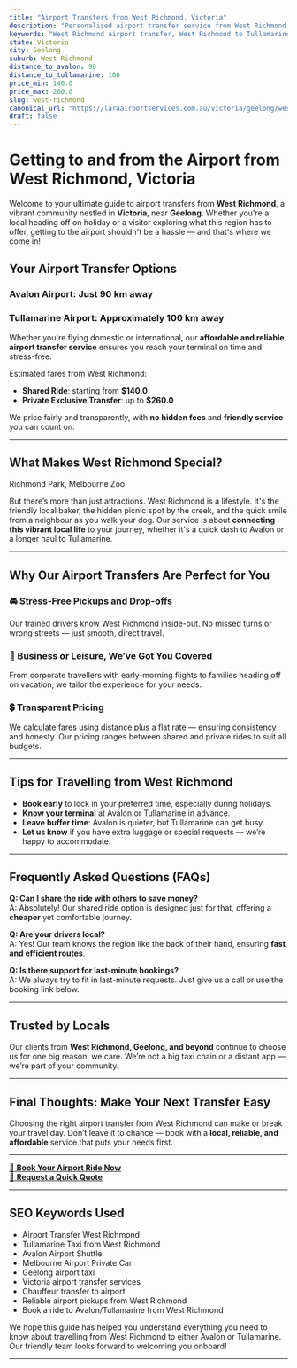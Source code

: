 ```yaml
---
title: "Airport Transfers from West Richmond, Victoria"
description: "Personalised airport transfer service from West Richmond to Avalon and Tullamarine airports. Enjoy a smooth, affordable ride with us!"
keywords: "West Richmond airport transfer, West Richmond to Tullamarine, West Richmond to Avalon, airport taxi West Richmond, private airport transfer West Richmond, shared ride West Richmond, West Richmond transfers, airport shuttle West Richmond, book West Richmond airport taxi, affordable West Richmond airport transfer, West Richmond airport transfer service, airport transfer Geelong, airport transfer Melbourne, Melbourne airport taxi, airport transfers Victoria, Tullamarine airport shuttle, Avalon airport transfers, Melbourne private transfer, airport transport services Melbourne"
state: Victoria
city: Geelong
suburb: West Richmond
distance_to_avalon: 90
distance_to_tullamarine: 100
price_min: 140.0
price_max: 260.0
slug: west-richmond
canonical_url: "https://laraairportservices.com.au/victoria/geelong/west-richmond/"
draft: false
---
```


# Getting to and from the Airport from West Richmond, Victoria

Welcome to your ultimate guide to airport transfers from **West Richmond**, a vibrant community nestled in **Victoria**, near **Geelong**. Whether you're a local heading off on holiday or a visitor exploring what this region has to offer, getting to the airport shouldn't be a hassle — and that's where we come in!

## Your Airport Transfer Options

### Avalon Airport: Just 90 km away  
### Tullamarine Airport: Approximately 100 km away

Whether you're flying domestic or international, our **affordable and reliable airport transfer service** ensures you reach your terminal on time and stress-free.

Estimated fares from West Richmond:
- **Shared Ride**: starting from **$140.0**
- **Private Exclusive Transfer**: up to **$260.0**

We price fairly and transparently, with **no hidden fees** and **friendly service** you can count on.

---

## What Makes West Richmond Special?

Richmond Park, Melbourne Zoo

But there’s more than just attractions. West Richmond is a lifestyle. It's the friendly local baker, the hidden picnic spot by the creek, and the quick smile from a neighbour as you walk your dog. Our service is about **connecting this vibrant local life** to your journey, whether it's a quick dash to Avalon or a longer haul to Tullamarine.

---

## Why Our Airport Transfers Are Perfect for You

### 🚘 Stress-Free Pickups and Drop-offs
Our trained drivers know West Richmond inside-out. No missed turns or wrong streets — just smooth, direct travel.

### 💼 Business or Leisure, We’ve Got You Covered
From corporate travellers with early-morning flights to families heading off on vacation, we tailor the experience for your needs.

### 💲 Transparent Pricing
We calculate fares using distance plus a flat rate — ensuring consistency and honesty. Our pricing ranges between shared and private rides to suit all budgets.

---

## Tips for Travelling from West Richmond

- **Book early** to lock in your preferred time, especially during holidays.
- **Know your terminal** at Avalon or Tullamarine in advance.
- **Leave buffer time**: Avalon is quieter, but Tullamarine can get busy.
- **Let us know** if you have extra luggage or special requests — we’re happy to accommodate.

---

## Frequently Asked Questions (FAQs)

**Q: Can I share the ride with others to save money?**  
A: Absolutely! Our shared ride option is designed just for that, offering a **cheaper** yet comfortable journey.

**Q: Are your drivers local?**  
A: Yes! Our team knows the region like the back of their hand, ensuring **fast and efficient routes**.

**Q: Is there support for last-minute bookings?**  
A: We always try to fit in last-minute requests. Just give us a call or use the booking link below.

---

## Trusted by Locals

Our clients from **West Richmond, Geelong, and beyond** continue to choose us for one big reason: we care. We’re not a big taxi chain or a distant app — we’re part of your community.

---

## Final Thoughts: Make Your Next Transfer Easy

Choosing the right airport transfer from West Richmond can make or break your travel day. Don’t leave it to chance — book with a **local, reliable, and affordable** service that puts your needs first.

---

[📅 **Book Your Airport Ride Now**](https://laraairportservices.square.site/s/appointments)  
[📧 **Request a Quick Quote**](https://laraairportservices.square.site/contact-us)

---

## SEO Keywords Used
- Airport Transfer West Richmond
- Tullamarine Taxi from West Richmond
- Avalon Airport Shuttle
- Melbourne Airport Private Car
- Geelong airport taxi
- Victoria airport transfer services
- Chauffeur transfer to airport
- Reliable airport pickups from West Richmond
- Book a ride to Avalon/Tullamarine from West Richmond

We hope this guide has helped you understand everything you need to know about travelling from West Richmond to either Avalon or Tullamarine. Our friendly team looks forward to welcoming you onboard!

---
